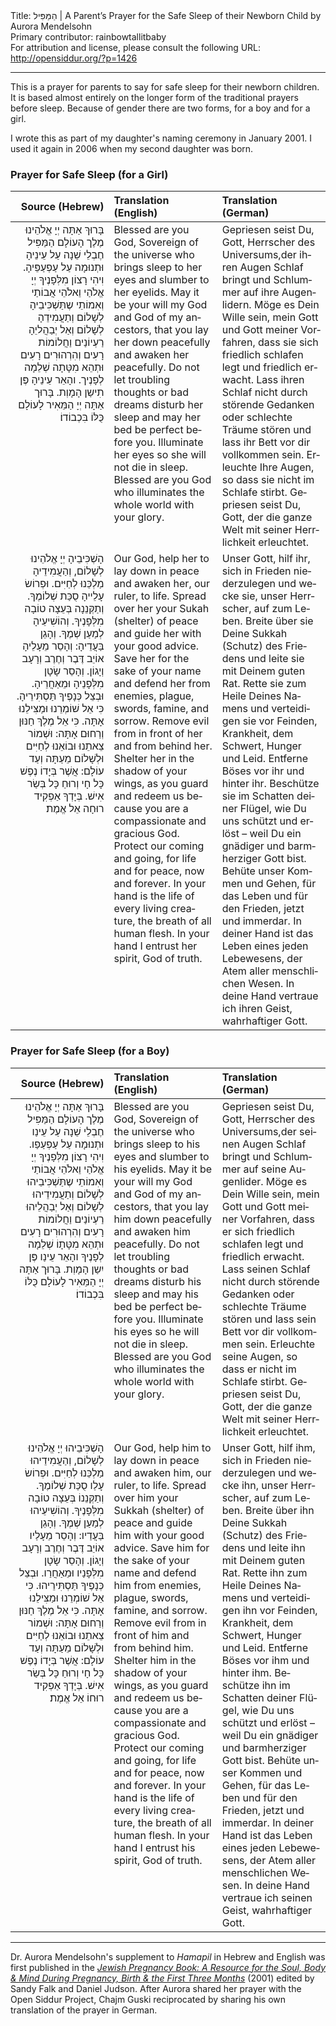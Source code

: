 <html>
<head></head>
<body>
Title: הַמַּפִּיל | A Parent&#8217;s Prayer for the Safe Sleep of their Newborn Child by Aurora Mendelsohn<br />
Primary contributor: rainbowtallitbaby<br />
For attribution and license, please consult the following URL: <a href="http://opensiddur.org/?p=1426">http://opensiddur.org/?p=1426</a>
<p />
<hr />

This is a prayer for parents to say for safe sleep for their newborn children. It is based almost entirely on the longer form of the traditional prayers before sleep. Because of gender there are two forms, for a boy and for a girl.

I wrote this as part of my daughter's naming ceremony in January 2001. I used it again in 2006 when my second daughter was born.

<h3>Prayer for Safe Sleep (for a Girl)</h3>

<table style="margin-left: auto;margin-right: auto;" class="draggable">
<thead><tr><th id="x" style="text-align: right;">Source (Hebrew)</th><th style="text-align: left;">Translation (English)</th><th style="text-align: left;">Translation (German)</th></tr></thead>
<tbody>
<tr><td style="vertical-align:top;" width="30%">
<div class="liturgy" lang="he" style="text-align: right;">
בָּרוּךְ אַתָּה יְיָ אֱלֹהֵינוּ מֶלֶך הָעוֹלָם הַמַּפִּיל חֶבְלֵי שֵׁנָה עַל עֵינֵיהָ וּתְנוּמָה עַל עַפְעַפֵּיהָ. וִיהִי רָצוֹן מִלְּפָנֶיךָ יְיָ אֱלֹהַי וֵאלֹהֵי אֲבוֹתַי וְאִמוֹתֵי שֶתַּשְׁכִּיבֵיהָ לְשָׁלוֹם וְתַעֲמִידֵהָ לְשָׁלוֹם וְאַל יְבַהֲליֵהָ רַעְיוֹנַים וַחֲלוֹמוֹת רָעִים וְהִרְהוּרִים רָעִים וּתְהֵא מִטָּתָה שְׁלֵמָה לְפָנֶיך. והָאֵר עֵינֵיהָ פֶּן תִישַן הָמָוְת. בָּרוּך אַתָּה יְיָ הַמֵּאִיר לָעוֹלָם כֻּלּוֹ בִּכְבוֹדוֹ׃
</span></div></td>

<td style="vertical-align:top;" width="33%"><div class="english" lang="en">
Blessed are you God, Sovereign of the universe who brings sleep to her eyes and slumber to her eyelids. May it be your will my God and God of my ancestors, that you lay her down peacefully and awaken her peacefully. Do not let troubling thoughts or bad dreams disturb her sleep and may her bed be perfect before you. Illuminate her eyes so she will not die in sleep. Blessed are you God who illuminates the whole world with your glory.
</div></td>

<td style="vertical-align:top;" width="33%"><div class="german" lang="de">
Gepriesen seist Du, Gott, Herrscher des Universums,der ihren Augen Schlaf bringt und Schlummer auf ihre Augenlidern. Möge es Dein Wille sein, mein Gott und Gott meiner Vorfahren, dass sie sich friedlich schlafen legt und friedlich erwacht. Lass ihren Schlaf nicht durch störende Gedanken oder schlechte Träume stören und lass ihr Bett vor dir vollkommen sein. Erleuchte Ihre Augen, so dass sie nicht im Schlafe stirbt. Gepriesen seist Du, Gott, der die ganze Welt mit seiner Herrlichkeit erleuchtet. 
</div></td>
</tr>


<tr><td style="vertical-align:top;" width="30%">
<div class="liturgy" lang="he" style="text-align: right;">
הָשְׁכִּיבֵיהָ יְיָ אֱלֹהֵינוּ לְשָׁלוֹם, וְהַעֲמִידֵיהָ מַלְכֵּנוּ לְחַיִּים. וּפְרוֹשׂ עָלֵייהָ סֻכַּת שְׁלוֹמֶךָ. וְתַקְּנֵנָה בְּעֵצָה טוֹבָה מִלְּפָנֶיךָ. וְהוֹשִׁיעֵיהָ לְמַעַן שְׁמֶךָ. וְהָגֵן בַּעֲדֵיהָ: וְהָסֵר מֵעָלֵיהָ אוֹיֵב דֶּבֶר וְחֶרֶב וְרָעָב וְיָגוֹן. וְהָסֵר שָׂטָן מִלְּפָנֵיהָ וּמֵאַחֲרֵיהָ. וּבְצֵל כְּנָפֶיךָ תַּסְתִּירֵיהָ. כִּי אֵל שׁוֹמְרֵנוּ וּמַצִּילֵנוּ אָתָּה. כִּי אֵל מֶלֶךְ חַנּוּן וְרַחוּם אָתָּה: וּשְׁמוֹר צֵאתֵנוּ וּבוֹאֵנוּ לְחַיִּים וּלְשָׁלוֹם מֵעַתָּה וְעַד עוֹלָם: אֲשֶׁר בְּיָדוֹ נֶפֶשׁ כָּל חָי וְרוּחַ כָּל בְּשַׂר אִישׁ. בְּיָדְךָ אַפְקִיד רוּחָה אֵל אֱמֶת׃
</span></div></td>

<td style="vertical-align:top;" width="33%"><div class="english" lang="en">
Our God, help her to lay down in peace and awaken her, our ruler, to life. Spread over her your Sukah (shelter) of peace and guide her with your good advice. Save her for the sake of your name and defend her from enemies, plague, swords, famine, and sorrow. Remove evil from in front of her and from behind her. Shelter her in the shadow of your wings, as you guard and redeem us because you are a compassionate and gracious God. Protect our coming and going, for life and for peace, now and forever. In your hand is the life of every living creature, the breath of all human flesh. In your hand I entrust her spirit, God of truth.</div></td>

<td style="vertical-align:top;" width="33%"><div class="german" lang="de">
Unser Gott, hilf ihr, sich in Frieden niederzulegen und wecke sie, unser Herrscher, auf zum Leben. Breite über sie Deine Sukkah (Schutz) des Friedens und leite sie mit Deinem guten Rat. Rette sie zum Heile Deines Namens und verteidigen sie vor Feinden, Krankheit, dem Schwert, Hunger und Leid. Entferne Böses vor ihr und hinter ihr. Beschütze sie im Schatten deiner Flügel, wie Du uns schützt und erlöst – weil Du ein gnädiger und barmherziger Gott bist. Behüte unser Kommen und Gehen, für das Leben und für den Frieden, jetzt und immerdar. In deiner Hand ist das Leben eines jeden Lebewesens, der Atem aller menschlichen Wesen. In deine Hand vertraue ich ihren Geist, wahrhaftiger Gott. 
</div></td>
</tr>
</tbody>
</tbody></table>

<h3>Prayer for Safe Sleep (for a Boy)</h3>

<table style="margin-left: auto;margin-right: auto;" class="draggable">
<thead><tr><th id="x" style="text-align: right;">Source (Hebrew)</th><th style="text-align: left;">Translation (English)</th><th style="text-align: left;">Translation (German)</th></tr></thead>
<tbody>
<tr><td style="vertical-align:top;" width="30%">
<div class="liturgy" lang="he" style="text-align: right;">
בָּרוּךְ אַתָּה יְיָ אֱלֹהֵינוּ מֶלֶך הָעוֹלָם הַמַּפִּיל חֶבְלֵי שֵׁנָה עַל עֵינַו וּתְנוּמָה עַל עַפְעַפַו. וִיהִי רָצוֹן מִלְּפָנֶיךָ יְיָ אֱלֹהַי וֵאלֹהֵי אֲבוֹתַי וְאִמוֹתֵי שֶתַּשְׁכִּיבֵיהוּ לְשָׁלוֹם וְתַעֲמִידֵיהוּ לְשָׁלוֹם וְאַל יְבַהֲלֵיהוּ רַעְיוֹנַים וַחֲלוֹמוֹת רָעִים וְהִרְהוּרִים רָעִים וּתְהֵא מִטָּתָוֹ שְׁלֵמָה לְפָנֶיךָ והָאֵר עֵינַו פֶּן יִשַן הָמָוְת. בָּרוּך אַתָּה יְיָ הַמֵּאִיר לָעוֹלָם כֻּלּוֹ בִּכְבוֹדוֹ׃
</span></div></td>

<td style="vertical-align:top;" width="33%"><div class="english" lang="en">
Blessed are you God, Sovereign of the universe who brings sleep to his eyes and slumber to his eyelids. May it be your will my God and God of my ancestors, that you lay him down peacefully and awaken him peacefully. Do not let troubling thoughts or bad dreams disturb his sleep and may his bed be perfect before you. Illuminate his eyes so he will not die in sleep. Blessed are you God who illuminates the whole world with your glory.
</div></td>

<td style="vertical-align:top;" width="33%"><div class="german" lang="de">
Gepriesen seist Du, Gott, Herrscher des Universums,der seinen Augen Schlaf bringt und Schlummer auf seine Augenlider. Möge es Dein Wille sein, mein Gott und Gott meiner Vorfahren, dass er sich friedlich schlafen legt und friedlich erwacht. Lass seinen Schlaf nicht durch störende Gedanken oder schlechte Träume stören und lass sein Bett vor dir vollkommen sein. Erleuchte seine Augen, so dass er nicht im Schlafe stirbt. Gepriesen seist Du, Gott, der die ganze Welt mit seiner Herrlichkeit erleuchtet. 
</div></td>
</tr>


<tr><td style="vertical-align:top;" width="30%">
<div class="liturgy" lang="he" style="text-align: right;">
הָשְׁכִּיבֵיהוּ יְיָ אֱלֹהֵינוּ לְשָׁלוֹם, וְהַעֲמִידֵיהוּ מַלְכֵּנוּ לְחַיִּים. וּפְרוֹשׂ עָלַו סֻכַּת שְׁלוֹמֶךָ. וְתַקְּנֵנוֹ בְּעֵצָה טוֹבָה מִלְּפָנֶיךָ. וְהוֹשִׁיעֵיהוּ לְמַעַן שְׁמֶךָ. וְהָגֵן בַּעֲדַיו: וְהָסֵר מֵעָלַיו אוֹיֵב דֶּבֶר וְחֶרֶב וְרָעָב וְיָגוֹן. וְהָסֵר שָׂטָן מִלְּפָנַיו וּמֵאַחֲרַו. וּבְצֵל כְּנָפֶיךָ תַּסְתִּירֵיהוּ. כִּי אֵל שׁוֹמְרֵנוּ וּמַצִּילֵנוּ אָתָּה. כִּי אֵל מֶלֶךְ חַנּוּן וְרַחוּם אָתָּה: וּשְׁמוֹר צֵאתֵנוּ וּבוֹאֵנוּ לְחַיִּים וּלְשָׁלוֹם מֵעַתָּה וְעַד עוֹלָם: אֲשֶׁר בְּיָדוֹ נֶפֶשׁ כָּל חָי וְרוּחַ כָּל בְּשַׂר אִישׁ. בְּיָדְךָ אַפְקִיד רוּחוֹ אֵל אֱמֶת׃
</span></div>
</td>
 
<td style="vertical-align:top;" width="33%"><div class="english" lang="en">
Our God, help him to lay down in peace and awaken him, our ruler, to life. Spread over him your Sukkah (shelter) of peace and guide him with your good advice. Save him for the sake of your name and defend him from enemies, plague, swords, famine, and sorrow. Remove evil from in front of him and from behind him. Shelter him in the shadow of your wings, as you guard and redeem us because you are a compassionate and gracious God. Protect our coming and going, for life and for peace, now and forever. In your hand is the life of every living creature, the breath of all human flesh. In your hand I entrust his spirit, God of truth.</div></td>

<td style="vertical-align:top;" width="33%"><div class="german" lang="de">
Unser Gott, hilf ihm, sich in Frieden niederzulegen und wecke ihn, unser Herrscher, auf zum Leben. Breite über ihn Deine Sukkah (Schutz) des Friedens und leite ihn mit Deinem guten Rat. Rette ihn zum Heile Deines Namens und verteidigen ihn vor Feinden, Krankheit, dem Schwert, Hunger und Leid. Entferne Böses vor ihm und hinter ihm. Beschütze ihn im Schatten deiner Flügel, wie Du uns schützt und erlöst – weil Du ein gnädiger und barmherziger Gott bist. Behüte unser Kommen und Gehen, für das Leben und für den Frieden, jetzt und immerdar. In deiner Hand ist das Leben eines jeden Lebewesens, der Atem aller menschlichen Wesen. In deine Hand vertraue ich seinen Geist, wahrhaftiger Gott.
</div></td>
</tr>
</tbody>
</tbody></table>

<hr />

Dr. Aurora Mendelsohn's supplement to <em>Hamapil</em> in Hebrew and English was first published in the <em><a href="http://books.google.com/books?id=RIQrAAAAYAAJ">Jewish Pregnancy Book: A Resource for the Soul, Body &amp; Mind During Pregnancy, Birth &amp; the First Three Months</a></em> (2001) edited by Sandy Falk and Daniel Judson. After Aurora shared her prayer with the Open Siddur Project, Chajm Guski reciprocated by sharing his own translation of the prayer in German.
</body>
</html>